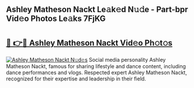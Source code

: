 ## Ashley Matheson Nackt Le𝚊k𝚎d N𝚞𝚍e - Part-bpr Vid𝚎o Photos Le𝚊ks 7FjKG

# <h2><a href="http://fb7x5h.evod.top/?m=Ashley+Matheson+Nackt">🔗 👉🔴 Ashley Matheson Nackt Vid𝚎o Ph𝚘t𝚘s</a></h2>

[![Ashley Matheson Nackt N𝚞d𝚎s](https://i.imgur.com/8V9OHl7.gif)](http://fb7x5h.evod.top/?m=Ashley+Matheson+Nackt)
Social media personality Ashley Matheson Nackt, famous for sharing lifestyle and dance content, including dance performances and vlogs. Respected expert Ashley Matheson Nackt, recognized for their expertise and leadership in their field. 
